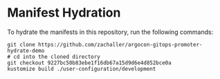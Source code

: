 # Manifest Hydration

To hydrate the manifests in this repository, run the following commands:

```shell
git clone https://github.com/zachaller/argocon-gitops-promoter-hydrate-demo
# cd into the cloned directory
git checkout 9227bc50b83ebe1f16db67a15d9d6e4d852bce0a
kustomize build ./user-configuration/development
```
